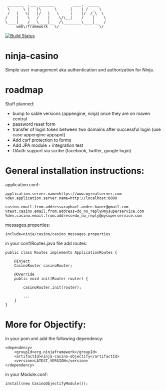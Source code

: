      _______  .___ _______        ____.  _____   
     \      \ |   |\      \      |    | /  _  \  
     /   |   \|   |/   |   \     |    |/  /_\  \ 
    /    |    \   /    |    \/\__|    /    |    \
    \____|__  /___\____|__  /\________\____|__  /
         web\/framework   \/                  \/ 
        
[![Build Status](https://buildhive.cloudbees.com/job/raphaelbauer/job/ninja-casino/badge/icon)](https://buildhive.cloudbees.com/job/raphaelbauer/job/ninja-casino/)

ninja-casino
============

Simple user management aka authentication and authorization for Ninja.


roadmap
=======

Stuff planned:

 * bump to sable versions (appengine, ninja) once they are on maven central
 * password reset form
 * transfer of login token between two domains after successful login
   (use case appengine appspot)
 * Add csrf protection to forms
 * Add JPA module + integration test
 * OAuth support via scribe (facebook, twitter, google login) 


General installation instructions:
==================================

application.conf:

    application.server.name=https://www.myrealserver.com
    %dev.application.server.name=http://localhost:8080

    casino.email.from.address=raphael.andre.bauer@gmail.com
    %test.casino.email.from.address=do_no_reply@mysuperservice.com
    %dev.casino.email.from.address=do_no_reply@mysuperservice.com


messages.properties:

    include=ninja/casino/casino_messages.properties

in your conf/Routes.java file add routes:

    public class Routes implements ApplicationRoutes {
    
        @Inject
        CasinoRouter casinoRouter;

        @Override
        public void init(Router router) { 
        
            casinoRouter.init(router);

            ...
        }
    }


More for Objectify:
===================

in your pom.xml add the following dependency:

    <dependency>
        <groupId>org.ninjaframework</groupId>
        <artifactId>ninja-casino-objectify</artifactId>
        <version>LATEST_VERSION</version>
    </dependency>


in your Module.conf:
    
    install(new CasinoObjectifyModule());




